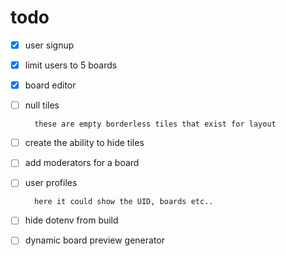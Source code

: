 # todo

- [x] user signup
- [x] limit users to 5 boards
- [x] board editor
- [ ] null tiles

        these are empty borderless tiles that exist for layout

- [ ] create the ability to hide tiles
- [ ] add moderators for a board
- [ ] user profiles

        here it could show the UID, boards etc..

- [ ] hide dotenv from build
- [ ] dynamic board preview generator
